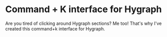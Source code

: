 # Command + K interface for Hygraph

Are you tired of clicking around Hygraph sections? Me too! That's why I've created this command+k interface for Hygraph.